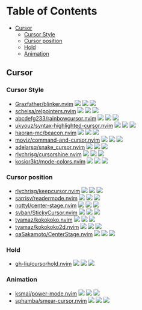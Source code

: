 # Table of Contents

<!-- toc -->

- [Cursor](#cursor)
  - [Cursor Style](#cursor-style)
  - [Cursor position](#cursor-position)
  - [Hold](#hold)
  - [Animation](#animation)

<!-- tocstop -->

## Cursor

### Cursor Style

- [Grazfather/blinker.nvim](https://github.com/Grazfather/blinker.nvim) ![](https://img.shields.io/github/stars/Grazfather/blinker.nvim) ![](https://img.shields.io/github/last-commit/Grazfather/blinker.nvim) ![](https://img.shields.io/github/commit-activity/y/Grazfather/blinker.nvim)
- [scheisa/relpointers.nvim](https://github.com/scheisa/relpointers.nvim) ![](https://img.shields.io/github/stars/scheisa/relpointers.nvim) ![](https://img.shields.io/github/last-commit/scheisa/relpointers.nvim) ![](https://img.shields.io/github/commit-activity/y/scheisa/relpointers.nvim)
- [abcdefg233/rainbowcursor.nvim](https://github.com/abcdefg233/rainbowcursor.nvim) ![](https://img.shields.io/github/stars/abcdefg233/rainbowcursor.nvim) ![](https://img.shields.io/github/last-commit/abcdefg233/rainbowcursor.nvim) ![](https://img.shields.io/github/commit-activity/y/abcdefg233/rainbowcursor.nvim)
- [ukyouz/syntax-highlighted-cursor.nvim](https://github.com/ukyouz/syntax-highlighted-cursor.nvim) ![](https://img.shields.io/github/stars/ukyouz/syntax-highlighted-cursor.nvim) ![](https://img.shields.io/github/last-commit/ukyouz/syntax-highlighted-cursor.nvim) ![](https://img.shields.io/github/commit-activity/y/ukyouz/syntax-highlighted-cursor.nvim)
- [haoran-mc/beacon.nvim](https://github.com/haoran-mc/beacon.nvim) ![](https://img.shields.io/github/stars/haoran-mc/beacon.nvim) ![](https://img.shields.io/github/last-commit/haoran-mc/beacon.nvim) ![](https://img.shields.io/github/commit-activity/y/haoran-mc/beacon.nvim)
- [moyiz/command-and-cursor.nvim](https://github.com/moyiz/command-and-cursor.nvim) ![](https://img.shields.io/github/stars/moyiz/command-and-cursor.nvim) ![](https://img.shields.io/github/last-commit/moyiz/command-and-cursor.nvim) ![](https://img.shields.io/github/commit-activity/y/moyiz/command-and-cursor.nvim)
- [adelarsq/snake_cursor.nvim](https://github.com/adelarsq/snake_cursor.nvim) ![](https://img.shields.io/github/stars/adelarsq/snake_cursor.nvim) ![](https://img.shields.io/github/last-commit/adelarsq/snake_cursor.nvim) ![](https://img.shields.io/github/commit-activity/y/adelarsq/snake_cursor.nvim)
- [rlychrisg/cursorshine.nvim](https://github.com/rlychrisg/cursorshine.nvim) ![](https://img.shields.io/github/stars/rlychrisg/cursorshine.nvim) ![](https://img.shields.io/github/last-commit/rlychrisg/cursorshine.nvim) ![](https://img.shields.io/github/commit-activity/y/rlychrisg/cursorshine.nvim)
- [kosior3kt/mode-colors.nvim](https://github.com/kosior3kt/mode-colors.nvim) ![](https://img.shields.io/github/stars/kosior3kt/mode-colors.nvim) ![](https://img.shields.io/github/last-commit/kosior3kt/mode-colors.nvim) ![](https://img.shields.io/github/commit-activity/y/kosior3kt/mode-colors.nvim)

### Cursor position

- [rlychrisg/keepcursor.nvim](https://github.com/rlychrisg/keepcursor.nvim) ![](https://img.shields.io/github/stars/rlychrisg/keepcursor.nvim) ![](https://img.shields.io/github/last-commit/rlychrisg/keepcursor.nvim) ![](https://img.shields.io/github/commit-activity/y/rlychrisg/keepcursor.nvim)
- [sarrisv/readermode.nvim](https://github.com/sarrisv/readermode.nvim) ![](https://img.shields.io/github/stars/sarrisv/readermode.nvim) ![](https://img.shields.io/github/last-commit/sarrisv/readermode.nvim) ![](https://img.shields.io/github/commit-activity/y/sarrisv/readermode.nvim)
- [nottyl/center-stage.nvim](https://github.com/nottyl/center-stage.nvim) ![](https://img.shields.io/github/stars/nottyl/center-stage.nvim) ![](https://img.shields.io/github/last-commit/nottyl/center-stage.nvim) ![](https://img.shields.io/github/commit-activity/y/nottyl/center-stage.nvim)
- [svban/StickyCursor.nvim](https://github.com/svban/StickyCursor.nvim) ![](https://img.shields.io/github/stars/svban/StickyCursor.nvim) ![](https://img.shields.io/github/last-commit/svban/StickyCursor.nvim) ![](https://img.shields.io/github/commit-activity/y/svban/StickyCursor.nvim)
- [tyamaz/kokokoko.nvim](https://github.com/tyamaz/kokokoko.nvim) ![](https://img.shields.io/github/stars/tyamaz/kokokoko.nvim) ![](https://img.shields.io/github/last-commit/tyamaz/kokokoko.nvim) ![](https://img.shields.io/github/commit-activity/y/tyamaz/kokokoko.nvim)
- [tyamaz/kokokoko2d.nvim](https://github.com/tyamaz/kokokoko2d.nvim) ![](https://img.shields.io/github/stars/tyamaz/kokokoko2d.nvim) ![](https://img.shields.io/github/last-commit/tyamaz/kokokoko2d.nvim) ![](https://img.shields.io/github/commit-activity/y/tyamaz/kokokoko2d.nvim)
- [oaSakamoto/CenterStage.nvim](https://github.com/oaSakamoto/CenterStage.nvim) ![](https://img.shields.io/github/stars/oaSakamoto/CenterStage.nvim) ![](https://img.shields.io/github/last-commit/oaSakamoto/CenterStage.nvim) ![](https://img.shields.io/github/commit-activity/y/oaSakamoto/CenterStage.nvim)

### Hold

- [gh-liu/cursorhold.nvim](https://github.com/gh-liu/cursorhold.nvim) ![](https://img.shields.io/github/stars/gh-liu/cursorhold.nvim) ![](https://img.shields.io/github/last-commit/gh-liu/cursorhold.nvim) ![](https://img.shields.io/github/commit-activity/y/gh-liu/cursorhold.nvim)

### Animation

- [ksmai/power-mode.nvim](https://github.com/ksmai/power-mode.nvim) ![](https://img.shields.io/github/stars/ksmai/power-mode.nvim) ![](https://img.shields.io/github/last-commit/ksmai/power-mode.nvim) ![](https://img.shields.io/github/commit-activity/y/ksmai/power-mode.nvim)
- [sphamba/smear-cursor.nvim](https://github.com/sphamba/smear-cursor.nvim) ![](https://img.shields.io/github/stars/sphamba/smear-cursor.nvim) ![](https://img.shields.io/github/last-commit/sphamba/smear-cursor.nvim) ![](https://img.shields.io/github/commit-activity/y/sphamba/smear-cursor.nvim)
